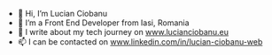 - 👋 Hi, I’m Lucian Ciobanu
- 👀 I’m a Front End Developer from Iasi, Romania
- 🌱 I write about my tech journey on www.lucianciobanu.eu
- 📫 I can be contacted on www.linkedin.com/in/lucian-ciobanu-web

<!---
luci4n/luci4n is a ✨ special ✨ repository because its `README.md` (this file) appears on your GitHub profile.
You can click the Preview link to take a look at your changes.
--->
